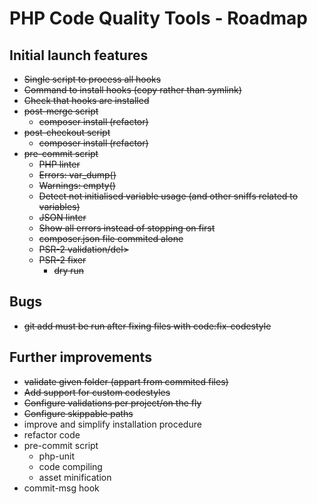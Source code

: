 # PHP Code Quality Tools - Roadmap

## Initial launch features

* <del>Single script to process all hooks</del>
* <del>Command to install hooks (copy rather than symlink)</del>
* <del>Check that hooks are installed</del>
* <del>post-merge script</del>
  * <del>composer install (refactor)</del>
* <del>post-checkout script</del>
  * <del>composer install (refactor)</del>
* <del>pre-commit script</del>
    * <del>PHP linter</del>
    * <del>Errors: var_dump()</del>
    * <del>Warnings: empty()</del>
    * <del>Detect not initialised variable usage (and other sniffs related to variables)</del>
    * <del>JSON linter</del>
    * <del>Show all errors instead of stopping on first</del>
  * <del>composer.json file commited alone</del>
  * <del>PSR-2 validation/del>
  * <del>PSR-2 fixer</del>
    * <del>dry run</del>

## Bugs

* <del>git add must be run after fixing files with code:fix-codestyle</del>

## Further improvements

* <del>validate given folder (appart from commited files)</del>
* <del>Add support for custom codestyles</del>
* <del>Configure validations per project/on the fly</del>
* <del>Configure skippable paths</del>
* improve and simplify installation procedure
* refactor code
* pre-commit script
  * php-unit
  * code compiling
  * asset minification
* commit-msg hook
